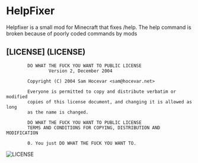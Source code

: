 HelpFixer
========

Helpfixer is a small mod for Minecraft that fixes /help. The help command is broken because of poorly coded commands by mods

[LICENSE] (LICENSE)
-------
            DO WHAT THE FUCK YOU WANT TO PUBLIC LICENSE
                    Version 2, December 2004

            Copyright (C) 2004 Sam Hocevar <sam@hocevar.net>

            Everyone is permitted to copy and distribute verbatim or modified
            copies of this license document, and changing it is allowed as long
            as the name is changed.

            DO WHAT THE FUCK YOU WANT TO PUBLIC LICENSE
            TERMS AND CONDITIONS FOR COPYING, DISTRIBUTION AND MODIFICATION

            0. You just DO WHAT THE FUCK YOU WANT TO.


![LICENSE](http://www.wtfpl.net/wp-content/uploads/2012/12/wtfpl-badge-1.png)